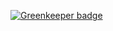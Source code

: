 
[![Greenkeeper badge](https://badges.greenkeeper.io/itzsrikanth/playground.svg)](https://greenkeeper.io/)
